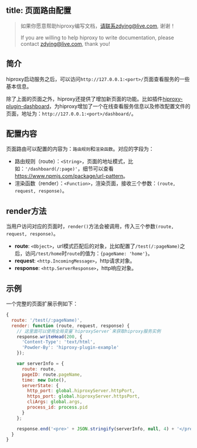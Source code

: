title: 页面路由配置
---

> 如果你愿意帮助hiproxy编写文档，请联系zdying@live.com, 谢谢！
> 
> If you are willing to help hiproxy to write documentation, please contact zdying@live.com, thank you!

## 简介

hiproxy启动服务之后，可以访问`http://127.0.0.1:<port>/`页面查看服务的一些基本信息。

除了上面的页面之外，hiproxy还提供了增加新页面的功能。比如插件[hiproxy-plugin-dashboard](https://github.com/hiproxy/hiproxy-plugin-dashboard)，为hiproxy增加了一个在线查看服务信息以及修改配置文件的页面，地址为：`http://127.0.0.1:<port>/dashboard/`。


## 配置内容

页面路由可以配置的内容为：`路由规则`和`渲染函数`。对应的字段为：

* 路由规则（route）：`<String>`，页面的地址模式，比如：`'/dashboard(/:page)'`，细节可以查看<https://www.npmjs.com/package/url-pattern>。
* 渲染函数（render）：`<Function>`，渲染页面，接收三个参数：`(route, request, response)`。

## render方法

当用户访问对应的页面时，`render()`方法会被调用，传入三个参数`(route, request, response)`。

- **route**: `<Object>`，url模式匹配后的对象，比如配置了`/test(/:pageName)`之后，访问`/test/home`时`route`的值为：`{pageName: 'home'}`。
- **request**: `<http.IncomingMessage>`，http请求对象。
- **response**: `<http.ServerResponse>`，http响应对象。

## 示例

一个完整的页面扩展示例如下：

```js
{
  route: '/test(/:pageName)',
  render: function (route, request, response) {
    // 这里面可以使用全局变量`hiproxyServer`来获取hiproxy服务实例
    response.writeHead(200, {
      'Content-Type': 'text/html',
      'Powder-By': 'hiproxy-plugin-example'
    });

    var serverInfo = {
      route: route,
      pageID: route.pageName,
      time: new Date(),
      serverState: {
        http_port: global.hiproxyServer.httpPort,
        https_port: global.hiproxyServer.httpsPort,
        cliArgs: global.args,
        process_id: process.pid
      }
    };

    response.end('<pre>' + JSON.stringify(serverInfo, null, 4) + '</pre>');
  }
}
```
